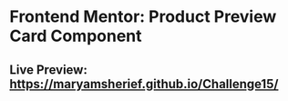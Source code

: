 # Frontend Mentor: Product Preview Card Component
## Live Preview: https://maryamsherief.github.io/Challenge15/
